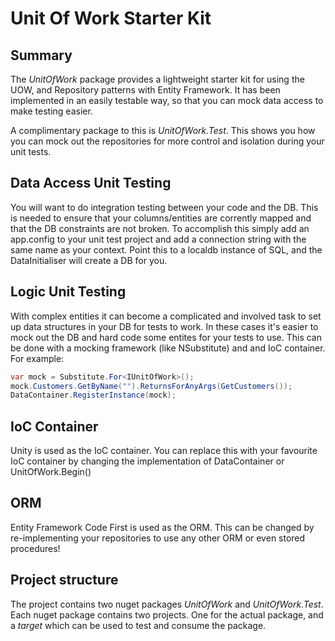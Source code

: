 Unit Of Work Starter Kit
========================

Summary
-------
The *UnitOfWork* package provides a lightweight starter kit for using the UOW, and Repository patterns with Entity Framework.  It has been implemented in an easily testable way, so that you can mock data access to make testing easier.  

A complimentary package to this is *UnitOfWork.Test*.  This shows you how you can mock out the repositories for more control and isolation during your unit tests.

Data Access Unit Testing
------------------------
You will want to do integration testing between your code and the DB. This is needed to ensure that your columns/entities are corrently mapped and that the DB constraints are not broken.  To accomplish this simply add an app.config to your unit test project and add a connection string with the same name as your context.  Point this to a localdb instance of SQL, and the DataInitialiser
will create a DB for you.

Logic Unit Testing
------------------
With complex entities it can become a complicated and involved task to set up data structures in your DB for tests to work.  In these cases it's easier to mock out the DB and hard code some entites for your tests to use.  This can be done with a mocking framework (like NSubstitute) and and IoC container.  For example:

```csharp  
var mock = Substitute.For<IUnitOfWork>();  
mock.Customers.GetByName("").ReturnsForAnyArgs(GetCustomers());  
DataContainer.RegisterInstance(mock);
```
IoC Container
-------------
Unity is used as the IoC container.  You can replace this with your favourite IoC container by changing the implementation of DataContainer or UnitOfWork.Begin()

ORM
---
Entity Framework Code First is used as the ORM.  This can be changed by re-implementing your repositories to use any other ORM or even stored procedures!

Project structure
-----------------
The project contains two nuget packages *UnitOfWork* and *UnitOfWork.Test*.  Each nuget package contains two projects.  One for the actual package, and a *target* which can be used to test and consume the package.
